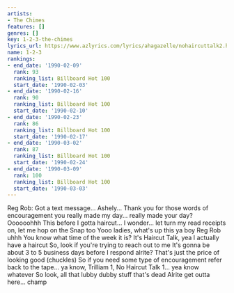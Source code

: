 ```yaml
---
artists:
- The Chimes
features: []
genres: []
key: 1-2-3-the-chimes
lyrics_url: https://www.azlyrics.com/lyrics/ahagazelle/nohaircuttalk2.html
name: 1-2-3
rankings:
- end_date: '1990-02-09'
  rank: 93
  ranking_list: Billboard Hot 100
  start_date: '1990-02-03'
- end_date: '1990-02-16'
  rank: 90
  ranking_list: Billboard Hot 100
  start_date: '1990-02-10'
- end_date: '1990-02-23'
  rank: 86
  ranking_list: Billboard Hot 100
  start_date: '1990-02-17'
- end_date: '1990-03-02'
  rank: 87
  ranking_list: Billboard Hot 100
  start_date: '1990-02-24'
- end_date: '1990-03-09'
  rank: 100
  ranking_list: Billboard Hot 100
  start_date: '1990-03-03'
---
```



Reg Rob: Got a text message... Ashely...
Thank you for those words of encouragement you really made my day... really made your day?
Oooooohhh This before I gotta haircut...
I wonder... let turn my read receipts on, let me hop on the Snap too
Yooo ladies, what's up this ya boy Reg Rob uhhh
You know what time of the week it is?
It's Haircut Talk, yea I actually have a haircut
So, look if you're trying to reach out to me
It's gonna be about 3 to 5 business days before I respond alrite?
That's just the price of looking good (chuckles)
So if you need some type of encouragement refer back to the tape... ya know, Trilliam 1, No Haircut Talk 1... yea know whatever
So look, all that lubby dubby stuff that's dead
Alrite get outta here... champ



